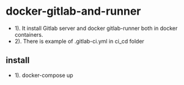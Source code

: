 # docker-gitlab-and-runner
- 1). It install Gitlab server and docker gitlab-runner both in docker containers.
- 2). There is  example of .gitlab-ci.yml in ci_cd folder
## install
- 1). docker-compose up 
